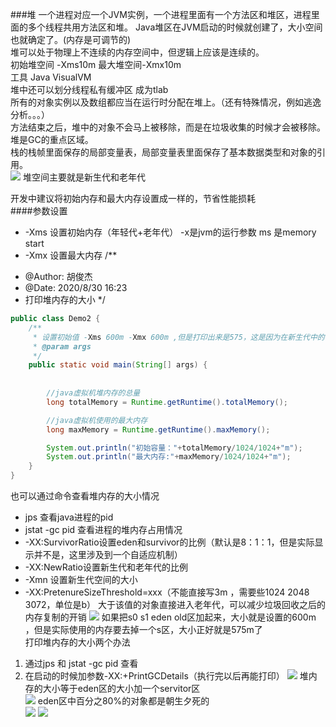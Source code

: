 ###堆
一个进程对应一个JVM实例，一个进程里面有一个方法区和堆区，进程里面的多个线程共用方法区和堆。
Java堆区在JVM启动的时候就创建了，大小空间也就确定了。(内存是可调节的)  
堆可以处于物理上不连续的内存空间中，但逻辑上应该是连续的。  
初始堆空间 -Xms10m 最大堆空间-Xmx10m  
工具 Java VisualVM  
堆中还可以划分线程私有缓冲区 成为tlab  
所有的对象实例以及数组都应当在运行时分配在堆上。（还有特殊情况，例如逃逸分析。。。）  
方法结束之后，堆中的对象不会马上被移除，而是在垃圾收集的时候才会被移除。  
堆是GC的重点区域。  
栈的栈帧里面保存的局部变量表，局部变量表里面保存了基本数据类型和对象的引用。  
![](https://note-imge.oss-cn-beijing.aliyuncs.com/pasteimageintomarkdown/2020-08-30/272605920371600.png?Expires=4752370734&OSSAccessKeyId=LTAI4G1a9jwwXfvRfRgyzeZ3&Signature=7oUgLy6vDp8oiJz9YG0IrqBZVj8%3D)
堆空间主要就是新生代和老年代  


开发中建议将初始内存和最大内存设置成一样的，节省性能损耗  
####参数设置
- -Xms 设置初始内存（年轻代+老年代）
    -x是jvm的运行参数
    ms 是memory start
- -Xmx 设置最大内存
/**
 * @Author: 胡俊杰
 * @Date: 2020/8/30 16:23
 * 打印堆内存的大小
 */
```java
public class Demo2 {
    /**
     * 设置初始值 -Xms 600m -Xmx 600m ,但是打印出来是575，这是因为在新生代中的survivor1和survivor2只有一个使用，所有程序在计算的时候会排除掉一个
     * @param args
     */
    public static void main(String[] args) {
        
        
        //java虚拟机堆内存的总量
        long totalMemory = Runtime.getRuntime().totalMemory();

        //java虚拟机使用的最大内存
        long maxMemory = Runtime.getRuntime().maxMemory();

        System.out.println("初始容量："+totalMemory/1024/1024+"m");
        System.out.println("最大内存:"+maxMemory/1024/1024+"m");
    }
}
```
也可以通过命令查看堆内存的大小情况
- jps 查看java进程的pid
- jstat -gc pid 查看进程的堆内存占用情况
- -XX:SurvivorRatio设置eden和survivor的比例（默认是8：1：1，但是实际显示并不是，这里涉及到一个自适应机制）
- -XX:NewRatio设置新生代和老年代的比例 
- -Xmn 设置新生代空间的大小
- -XX:PretenureSizeThreshold=xxx（不能直接写3m ，需要些1024 2048 3072，单位是b） 大于该值的对象直接进入老年代，可以减少垃圾回收之后的内存复制的开销
![](https://note-imge.oss-cn-beijing.aliyuncs.com/pasteimageintomarkdown/2020-08-30/278376112763300.png?Expires=4752376504&OSSAccessKeyId=LTAI4G1a9jwwXfvRfRgyzeZ3&Signature=amZYAE%2BHEVoV7gNKyPGR8ruY72E%3D)
如果把s0 s1 eden old区加起来，大小就是设置的600m ，但是实际使用的内存要去掉一个s区，大小正好就是575m了  
打印堆内存的大小两个办法
1. 通过jps 和 jstat -gc pid 查看
2. 在启动的时候加参数-XX:+PrintGCDetails（执行完以后再能打印）
![](https://note-imge.oss-cn-beijing.aliyuncs.com/pasteimageintomarkdown/2020-08-30/278703491245800.png?Expires=4752376831&OSSAccessKeyId=LTAI4G1a9jwwXfvRfRgyzeZ3&Signature=SSm8cRPzYIQSBViFi5qUtnVUMzE%3D)
堆内存的大小等于eden区的大小加一个servitor区  
![](https://note-imge.oss-cn-beijing.aliyuncs.com/pasteimageintomarkdown/2020-08-30/282314830212600.png?Expires=4752380443&OSSAccessKeyId=LTAI4G1a9jwwXfvRfRgyzeZ3&Signature=%2FHF1k9Z5Wx%2B56bfOTwH9VFvF%2Fvk%3D)
eden区中百分之80%的对象都是朝生夕死的  
![](https://note-imge.oss-cn-beijing.aliyuncs.com/pasteimageintomarkdown/2020-08-30/284007654967600.png?Expires=4752382135&OSSAccessKeyId=LTAI4G1a9jwwXfvRfRgyzeZ3&Signature=0l19ieuhIz1ZxPDX8aR3lOzPfmk%3D)
![](https://note-imge.oss-cn-beijing.aliyuncs.com/pasteimageintomarkdown/2020-08-30/284146039566400.png?Expires=4752382274&OSSAccessKeyId=LTAI4G1a9jwwXfvRfRgyzeZ3&Signature=20TfW%2FcZUZlfX6EM%2BIs7rAbE7SM%3D)

